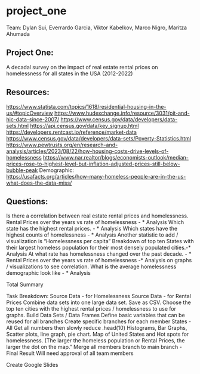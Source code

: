 # project_one
Team: Dylan Sui, Everrardo Garcia, Viktor Kabelkov, Marco Nigro, Maritza Ahumada


## Project One: 
A decadal survey on the impact of real estate rental prices on homelessness for all states in the USA (2012-2022)

## Resources:
https://www.statista.com/topics/1618/residential-housing-in-the-us/#topicOverview
https://www.hudexchange.info/resource/3031/pit-and-hic-data-since-2007/
https://www.census.gov/data/developers/data-sets.html
https://api.census.gov/data/key_signup.html
https://developers.rentcast.io/reference/market-data
https://www.census.gov/data/developers/data-sets/Poverty-Statistics.html
https://www.pewtrusts.org/en/research-and-analysis/articles/2023/08/22/how-housing-costs-drive-levels-of-homelessness
https://www.nar.realtor/blogs/economists-outlook/median-prices-rose-to-highest-level-but-inflation-adjusted-prices-still-below-bubble-peak
Demographic:  
https://usafacts.org/articles/how-many-homeless-people-are-in-the-us-what-does-the-data-miss/

## Questions:

Is there a correlation between real estate rental prices and homelessness.
Rental Prices over the years vs rate of homelessness - * 
Analysis
Which state has the highest rental prices. - *
Analysis
Which states have the highest counts of homelessness - *
Analysis
Another statistic to add / visualization is “Homelessness per capita”
Breakdown of top ten States with their largest homeless population for their most densely populated cities.-*
Analysis
At what rate has homelessness changed over the past decade. - *
Rental Prices over the years vs rate of homelessness -*
Analysis on graphs / visualizations to see correlation. 
What is the average homelessness demographic look like - *
Analysis 


Total Summary

Task Breakdown:
Source Data - for Homelessness 
Source Data - for Rental Prices
Combine data sets into one large data set. 
Save as CSV. 
Choose the top ten cities with the highest rental prices / homelessness to use for graphs.
Build Data Sets / Data Frames
Define basic variables that can be reused for all branches
Create specific branches for each member
States - All
Get all numbers then slowly reduce .head(10)
Histograms, Bar Graphs, Scatter plots, line graph, pie chart. Map of United States and Hot spots for homelessness. (The larger the homeless population or Rental Prices, the larger the dot on the map.” 
Merge all members branch to main branch - Final Result 
Will need approval of all team members 

Create Google Slides 
